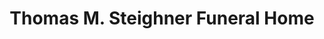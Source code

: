 ---
title: "Thomas M. Steighner Funeral Home"
url: /chicora/thomas-m-steighner-funeral-home/
shop: funeral directors
---